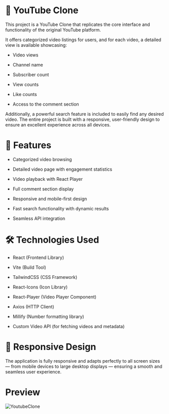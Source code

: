 # 🎥 YouTube Clone
This project is a YouTube Clone that replicates the core interface and functionality of the original YouTube platform.

It offers categorized video listings for users, and for each video, a detailed view is available showcasing:

- Video views

- Channel name

- Subscriber count

- View counts

- Like counts

- Access to the comment section

Additionally, a powerful search feature is included to easily find any desired video.
The entire project is built with a responsive, user-friendly design to ensure an excellent experience across all devices.


# 🚀 Features
- Categorized video browsing

- Detailed video page with engagement statistics

- Video playback with React Player

- Full comment section display

- Responsive and mobile-first design

- Fast search functionality with dynamic results

- Seamless API integration


# 🛠️ Technologies Used
- React (Frontend Library)

- Vite (Build Tool)

- TailwindCSS (CSS Framework)

- React-Icons (Icon Library)

- React-Player (Video Player Component)

- Axios (HTTP Client)

- Millify (Number formatting library)

- Custom Video API (for fetching videos and metadata)

 # 📱 Responsive Design
The application is fully responsive and adapts perfectly to all screen sizes — from mobile devices to large desktop displays — ensuring a smooth and seamless user experience.

# Preview 
![YoutubeClone](https://github.com/user-attachments/assets/9e69f020-3f14-44ff-b6e5-30e5ac1bf3f2)

